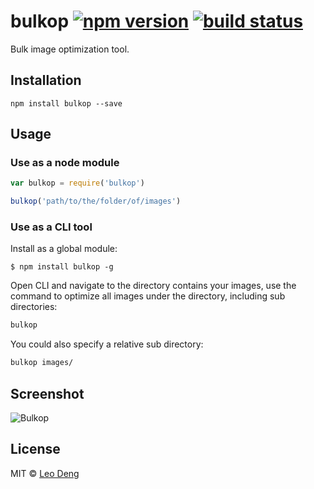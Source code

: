 # bulkop [![npm version](https://badge.fury.io/js/bulkop.svg)](http://badge.fury.io/js/bulkop) [![build status](https://travis-ci.org/myst729/bulkop.svg?branch=master)](https://travis-ci.org/myst729/bulkop)

Bulk image optimization tool.

## Installation

```
npm install bulkop --save
```

## Usage

### Use as a node module

```js
var bulkop = require('bulkop')

bulkop('path/to/the/folder/of/images')
```


### Use as a CLI tool

Install as a global module:
```
$ npm install bulkop -g
```

Open CLI and navigate to the directory contains your images, use the command to optimize all images under the directory, including sub directories:
```bash
bulkop
```

You could also specify a relative sub directory:
```bash
bulkop images/
```


## Screenshot

![Bulkop](https://raw.githubusercontent.com/myst729/bulkop/master/screenshots/screenshot.png)


## License

MIT © [Leo Deng](http://myst729.github.io/)
